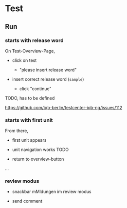 # Test
## Run
### starts with release word

On Test-Overview-Page,

* click on test

  * "please insert release word"
  
* insert correct release word (`sample`)

  * click "continue"
  
TODO, has to be defined

https://github.com/iqb-berlin/testcenter-iqb-ng/issues/112  

### starts with first unit

From there,

* first unit appears

* unit navigation works TODO

* return to overview-button


...

### review modus

* snackbar mMldungen im review modus

* send comment
